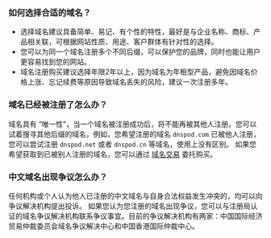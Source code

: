 ### 如何选择合适的域名？
- 选择域名建议具备简单、易记、有个性的特性，最好是与企业名称、商标、产品相关联，可根据网站性质、用途、客户群体有针对性的选择。
- 您可以为同一个域名注册多个不同后缀，可以保护您的品牌，同时也能让用户更容易找到您的网站。
- 域名注册购买建议选择年限2年以上，因为域名为年租型产品，避免因域名价格上涨、忘记续费等原因导致域名丢失的风险，建议一次注册多年。

### 域名已经被注册了怎么办？
域名具有 “唯一性”，当一个域名被注册成功后，将不能再被其他人注册。您可以试着搜寻其他后缀的域名，例如，您希望注册的域名 `dnspod.com` 已被他人注册，您可以尝试注册 `dnspod.net` 或者 `dnspod.cn` 等域名，使用上没有区别。
如果您希望获取到已被别人注册的域名，您可以通过 [域名交易](https://cloud.tencent.com/document/product/242/56098) 委托购买。  

### 中文域名出现争议怎么办？
任何机构或个人认为他人已注册的中文域名与自身合法权益发生冲突的，均可以向争议解决机构提出投诉。
如果您认为您注册的域名出现争议，您可以与注册局认证的域名争议解决机构联系争议事宜。目前的争议解决机构有两家：中国国际经济贸易仲裁委员会域名争议解决中心和中国香港国际仲裁中心。




